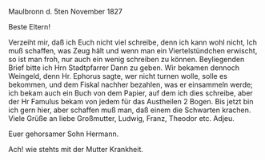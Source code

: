 
 Maulbronn d. 5ten November 1827

Beste Eltern!

Verzeiht mir, daß ich Euch nicht viel schreibe, denn ich kann wohl nicht, Ich muß schaffen, was Zeug hält und wenn man ein Viertelstündchen erwischt, so ist man froh, nur auch ein wenig schreiben zu können. Beyliegenden Brief bitte ich Hrn Stadtpfarrer Dann zu geben. Wir bekamen dennoch Weingeld, denn Hr. Ephorus sagte, wer nicht turnen wolle, solle es bekommen, und dem Fiskal nachher bezahlen, was er einsammeln werde; ich bekam auch ein Buch von dem Papier, auf dem ich dies schreibe, aber der Hr Famulus bekam von jedem für das Austheilen 2 Bogen. Bis jetzt bin ich gern hier, aber schaffen muß man, daß einem die Schwarten krachen. Viele Grüße an liebe Großmutter, Ludwig, Franz, Theodor etc. Adjeu.

 Euer gehorsamer Sohn Hermann.

Ach! wie stehts mit der Mutter Krankheit.
